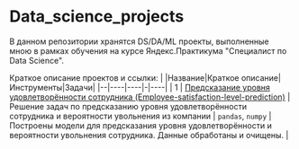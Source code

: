 # Data_science_projects
В данном репозитории хранятся DS/DA/ML проекты,  выполненные мною в рамках обучения на курсе Яндекс.Практикума "Специалист по Data Science".

Краткое описание проектов и ссылки:
| |Название|Краткое описание|Инструменты|Задачи|
|--|----|----|-|----|
| 1  | [Предсказание уровня удовлетворённости сотрудника (Employee-satisfaction-level-prediction)](https://github.com/alinaukhalova/Data_science_projects/tree/main/Employee-satisfaction-level-prediction) | Решение задач по предсказанию уровня удовлетворённости сотрудника и вероятности увольнения из компании       | `pandas`, `numpy`              | Построены модели для предсказания уровня удовлетворённости и вероятности увольнения сотрудника. Данные обработаны и очищены. |
